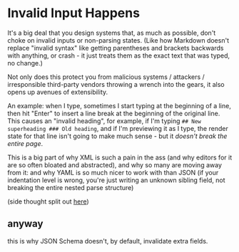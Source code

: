 # Invalid Input Happens

It's a big deal that you design systems that, as much as possible, don't choke on invalid inputs or non-parsing states. (Like how Markdown doesn't replace "invalid syntax" like getting parentheses and brackets backwards with anything, or crash - it just treats them as the exact text that was typed, no change.)

Not only does this protect you from malicious systems / attackers / irresponsible third-party vendors throwing a wrench into the gears, it also opens up avenues of extensibility.

An example: when I type, sometimes I start typing at the beginning of a line, then hit "Enter" to insert a line break at the beginning of the original line. This causes an "invalid heading", for example, if I'm typing `## New superheading ### Old heading`, and if I'm previewing it as I type, the render state for that line isn't going to make much sense - but it *doesn't break the entire page*.

This is a big part of why XML is such a pain in the ass (and why editors for it are so often bloated and abstracted), and why so many are moving away from it: and why YAML is so much nicer to work with than JSON (if your indentation level is wrong, you're just writing an unknown sibling field, not breaking the entire nested parse structure)

(side thought split out [here](3m7zg-k6bf5-t6a70-nyjky-e1fzk))

## anyway

this is why JSON Schema doesn't, by default, invalidate extra fields.
